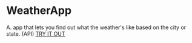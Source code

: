 # WeatherApp
A. app that lets you find out what the weather's like based on the city or state. (API)
[TRY IT OUT](https://silly-poitras-a94bf1.netlify.app/)
